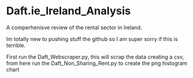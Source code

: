 # Daft.ie_Ireland_Analysis
A comperhenisve review of the rental sector in Ireland.

Im totally new to pushing stuff the github so I am super sorry if this is terrible.

First run the Daft_Webscraper.py, this will scrap the data creating a csv, from here run the Daft_Non_Sharing_Rent.py to create the png histogram chart
